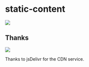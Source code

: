 # static-content

[![](https://data.jsdelivr.com/v1/package/gh/huangluzhi/static-content/badge)](https://www.jsdelivr.com/package/gh/huangluzhi/static-content)

## Thanks

[![](https://www.jsdelivr.com/img/logo-horizontal.svg)](https://www.jsdelivr.com)

Thanks to jsDelivr for the CDN service. 
